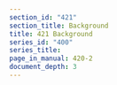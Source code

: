 ```yaml
---
section_id: "421"
section_title: Background
title: 421 Background
series_id: "400"
series_title: 
page_in_manual: 420-2
document_depth: 3
---
```

